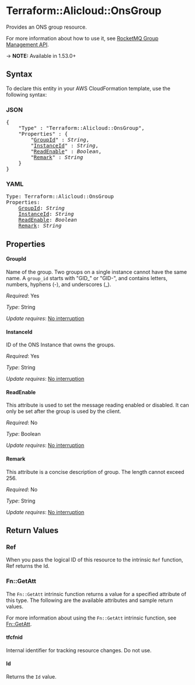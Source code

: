 # Terraform::Alicloud::OnsGroup

Provides an ONS group resource.

For more information about how to use it, see [RocketMQ Group Management API](https://www.alibabacloud.com/help/doc-detail/29616.html). 

-> **NOTE:** Available in 1.53.0+

## Syntax

To declare this entity in your AWS CloudFormation template, use the following syntax:

### JSON

<pre>
{
    "Type" : "Terraform::Alicloud::OnsGroup",
    "Properties" : {
        "<a href="#groupid" title="GroupId">GroupId</a>" : <i>String</i>,
        "<a href="#instanceid" title="InstanceId">InstanceId</a>" : <i>String</i>,
        "<a href="#readenable" title="ReadEnable">ReadEnable</a>" : <i>Boolean</i>,
        "<a href="#remark" title="Remark">Remark</a>" : <i>String</i>
    }
}
</pre>

### YAML

<pre>
Type: Terraform::Alicloud::OnsGroup
Properties:
    <a href="#groupid" title="GroupId">GroupId</a>: <i>String</i>
    <a href="#instanceid" title="InstanceId">InstanceId</a>: <i>String</i>
    <a href="#readenable" title="ReadEnable">ReadEnable</a>: <i>Boolean</i>
    <a href="#remark" title="Remark">Remark</a>: <i>String</i>
</pre>

## Properties

#### GroupId

Name of the group. Two groups on a single instance cannot have the same name. A `group_id` starts with "GID_" or "GID-", and contains letters, numbers, hyphens (-), and underscores (_).

_Required_: Yes

_Type_: String

_Update requires_: [No interruption](https://docs.aws.amazon.com/AWSCloudFormation/latest/UserGuide/using-cfn-updating-stacks-update-behaviors.html#update-no-interrupt)

#### InstanceId

ID of the ONS Instance that owns the groups.

_Required_: Yes

_Type_: String

_Update requires_: [No interruption](https://docs.aws.amazon.com/AWSCloudFormation/latest/UserGuide/using-cfn-updating-stacks-update-behaviors.html#update-no-interrupt)

#### ReadEnable

This attribute is used to set the message reading enabled or disabled. It can only be set after the group is used by the client.

_Required_: No

_Type_: Boolean

_Update requires_: [No interruption](https://docs.aws.amazon.com/AWSCloudFormation/latest/UserGuide/using-cfn-updating-stacks-update-behaviors.html#update-no-interrupt)

#### Remark

This attribute is a concise description of group. The length cannot exceed 256.

_Required_: No

_Type_: String

_Update requires_: [No interruption](https://docs.aws.amazon.com/AWSCloudFormation/latest/UserGuide/using-cfn-updating-stacks-update-behaviors.html#update-no-interrupt)

## Return Values

### Ref

When you pass the logical ID of this resource to the intrinsic `Ref` function, Ref returns the Id.

### Fn::GetAtt

The `Fn::GetAtt` intrinsic function returns a value for a specified attribute of this type. The following are the available attributes and sample return values.

For more information about using the `Fn::GetAtt` intrinsic function, see [Fn::GetAtt](https://docs.aws.amazon.com/AWSCloudFormation/latest/UserGuide/intrinsic-function-reference-getatt.html).

#### tfcfnid

Internal identifier for tracking resource changes. Do not use.

#### Id

Returns the <code>Id</code> value.

